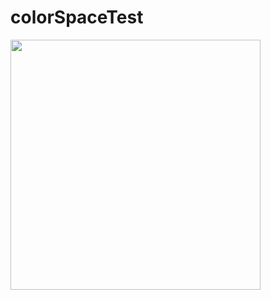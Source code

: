 # colorSpaceTest

<img src="https://raw.githubusercontent.com/akuczala/processing-sketches/master/clorSpaceTest/color-screenshot.png" width="400">